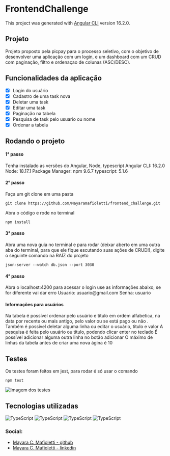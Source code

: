 # FrontendChallenge

This project was generated with [Angular CLI](https://github.com/angular/angular-cli) version 16.2.0.

<h2>Projeto</h2>
Projeto proposto pela picpay para o processo seletivo, com o objetivo de desenvolver uma aplicação com um login, e um dashboard com um CRUD com paginação, filtro e ordenaçao de colunas (ASC/DESC).

<h2>Funcionalidades da aplicação</h2>

- [x] Login do usuário
- [x] Cadastro de uma task nova
- [x] Deletar uma task
- [x] Editar uma task
- [x] Paginação na tabela 
- [x] Pesquisa de task pelo usuario ou nome
- [x] Ordenar a tabela 

<h2>Rodando o projeto</h2>
<h4>1° passo</h4>
Tenha instalado as versões do Angular, Node, typescript
Angular CLI: 16.2.0
Node: 18.17.1
Package Manager: npm 9.6.7
typescript: 5.1.6
<h4>2° passo</h4>
Faça um git clone em uma pasta 

```
git clone https://github.com/Mayaramafioletti/frontend_challenge.git
```

Abra o código e rode no terminal

```
npm install
```

<h4>3° passo</h4>
Abra uma nova guia no terminal e para rodar (deixar aberto em uma outra aba do terminal, para que ele fique escutando suas ações de CRUD!), digite o seguinte comando na RAÍZ do projeto

```
json-server --watch db.json --port 3030
```

<h4>4° passo</h4>
Abra o localhost:4200 para acessar o login use as informações abaixo, se for diferente vai dar erro  
Usuario: usuario@gmail.com
Senha: usuario

<h4>Informações para usuários</h4>
Na tabela é possível ordenar pelo usuário e titulo em ordem alfabetica, na data por recente ou mais antigo, pelo valor ou se está pago ou não .
Também é possível deletar alguma linha ou editar o usuário, titulo e valor
A pesquisa é feita pelo usuário ou titulo, podendo clicar enter no teclado 
É possível adicionar alguma outra linha no botão adicionar 
O máximo de linhas da tabela antes de criar uma nova ágina é 10

<h2>Testes</h2>
Os testes foram feitos em jest, para rodar é só usar o comando 

```
npm test
```

<img alt="Imagem dos testes" src="https://github.com/Mayaramafioletti/frontend_challenge/assets/72114647/4bb9e3a3-e403-4b57-b3f4-bc156b9e969d"/>

<h2>Tecnologias utilizadas</h2>
<img alt="TypeScript" src="https://img.shields.io/badge/HTML-239120?style=for-the-badge&logo=html5&logoColor=white"/>
<img alt="TypeScript" src="https://img.shields.io/badge/typescript%20-%23007ACC.svg?&style=for-the-badge&logo=typescript&logoColor=white"/>
<img alt="TypeScript" src="https://img.shields.io/badge/CSS-239120?&style=for-the-badge&logo=css3&logoColor=white"/>
<img alt="TypeScript" src="https://img.shields.io/badge/Angular-DD0031?style=for-the-badge&logo=angular&logoColor=white"/>


### Social:
- [Mayara C. Mafioletti - github](https://github.com/Mayaramafioletti/)
- [Mayara C. Mafioletti - linkedin](https://www.linkedin.com/in/mayara-mafioletti/)



